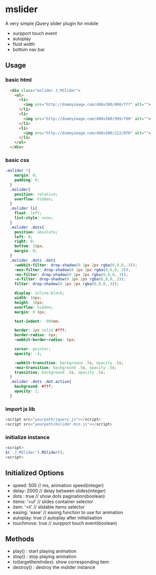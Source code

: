 # mslider

A very simple jQuery slider plugin for mobile

- surpport touch event
- autoplay
- fluid width
- bottom nav bar

## Usage

### basic html

```html
  <div class="mslider J_MSlider">
    <ul>
      <li>
        <img src="http://dummyimage.com/400x300/000/fff" alt="">
      </li>
      <li>
        <img src="http://dummyimage.com/400x300/999/f00" alt="">
      </li>
      <li>
        <img src="http://dummyimage.com/400x300/222/0f0" alt="">
      </li>
    </ul>
  </div>
```

### basic css

```css
.mslider *{
    margin: 0;
    padding: 0;
  }
  .mslider{
    position: relative;
    overflow: hidden;
  }
  .mslider li{
    float: left;
    list-style: none;
  }
  .mslider .dots{
    position: absolute;
    left: 0;
    right: 0;
    bottom: 20px;
    margin: 0;
  }
  .mslider .dots .dot{
    -webkit-filter: drop-shadow(0 1px 2px rgba(0,0,0,.3));
    -moz-filter: drop-shadow(0 1px 2px rgba(0,0,0,.3));
    -ms-filter: drop-shadow(0 1px 2px rgba(0,0,0,.3));
    -o-filter: drop-shadow(0 1px 2px rgba(0,0,0,.3));
    filter: drop-shadow(0 1px 2px rgba(0,0,0,.3));

    display: inline-block;
    width: 10px;
    height: 10px;
    overflow: hidden;
    margin: 0 4px;

    text-indent: -999em;

    border: 2px solid #fff;
    border-radius: 6px;
    -webkit-border-radius: 6px;

    cursor: pointer;
    opacity: .4;

    -webkit-transition: background .5s, opacity .5s;
    -moz-transition: background .5s, opacity .5s;
    transition: background .5s, opacity .5s;
  }
  .mslider .dots .dot.active{
    background: #fff;
    opacity: 1;
  }
```

### import js lib

```javascript
<script src="yourpath/jquery.js"></script>
<script src="yourpath/mslider.min.js"></script>
```

### initialize instance

```javascript
<script>
$('.J_MSlider').MSlider();
<script>
```

## Initialized Options

- speed: 500 // ms, animation speed(integer)
- delay: 2000 // delay between slides(integer)
- dots : true // show dots pagination(boolean)
- items: '>ul'   // slides container selector
- item: '>li'    // slidable items selector
- easing: 'ease' // easing function to use for animation
- autoplay: true  // autoplay after initialisation
- touchmove: true // surpport touch event(boolean)

## Methods

- play() : start playing animation
- stop() : stop playing animation
- to(targetItemIndex): show corresponding item
- destroy() : destroy the mslider instance 
